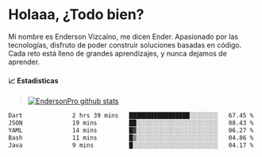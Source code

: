 
# Holaaa, ¿Todo bien?

Mi nombre es Enderson Vizcaíno, me dicen Ender. Apasionado por las tecnologías, disfruto de poder construir soluciones basadas en código. Cada reto está lleno de grandes aprendizajes, y nunca dejamos de aprender. 

#### :chart_with_upwards_trend: Estadisticas
> [![EndersonPro github stats](https://github-readme-stats.vercel.app/api?username=endersonpro&theme=vue-dark&show_icons=true)](https://github.com/anuraghazra/github-readme-stats) 


<!--START_SECTION:waka-->

```txt
Dart              2 hrs 39 mins   █████████████████░░░░░░░░   67.45 %
JSON              19 mins         ██░░░░░░░░░░░░░░░░░░░░░░░   08.43 %
YAML              14 mins         █▓░░░░░░░░░░░░░░░░░░░░░░░   06.27 %
Bash              11 mins         █▒░░░░░░░░░░░░░░░░░░░░░░░   04.86 %
Java              9 mins          █░░░░░░░░░░░░░░░░░░░░░░░░   04.17 %
```

<!--END_SECTION:waka-->

[website]: https://endersonpro.github.io/portfolio/
[twitter]: https://twitter.com/endersonj_
[youtube]: https://youtube.com/ByEnderson
[instagram]: https://instagram.com/endersonvizc
[linkedin]: https://www.linkedin.com/in/enderson-vizcaino-2aa927175/
